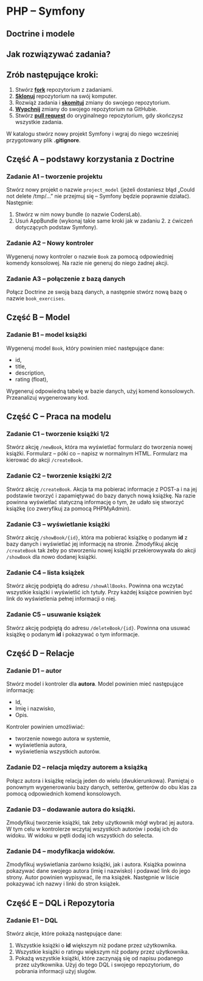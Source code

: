 # PHP &ndash; Symfony
## Doctrine i modele

## Jak rozwiązywać zadania?

## Zrób następujące kroki:

1. Stwórz [**fork**][forking] repozytorium z zadaniami.
2. [**Sklonuj**][ref-clone] repozytorium na swój komputer.
3. Rozwiąż zadania i [**skomituj**][ref-commit] zmiany do swojego repozytorium.
4. [**Wypchnij**][ref-push] zmiany do swojego repozytorium na GitHubie.
5. Stwórz [**pull request**][pull-request] do oryginalnego repozytorium, gdy skończysz wszystkie zadania.

W katalogu stwórz nowy projekt Symfony i wgraj do niego wcześniej przygotowany plik **.gitignore**.

## Część A &ndash; podstawy korzystania z Doctrine

### Zadanie A1 &ndash; tworzenie projektu
Stwórz nowy projekt o nazwie `project_model` (jeżeli dostaniesz błąd „Could not delete /tmp/…” nie przejmuj się &ndash; Symfony będzie poprawnie działać).
Następnie:
1. Stwórz w nim nowy bundle (o nazwie CodersLab).
2. Usuń AppBundle (wykonaj takie same kroki jak w zadaniu 2. z ćwiczeń dotyczących podstaw Symfony).

### Zadanie A2 &ndash; Nowy kontroler
Wygeneruj nowy kontroler o nazwie `Book` za pomocą odpowiedniej komendy konsolowej. Na razie nie generuj do niego żadnej akcji.

### Zadanie A3 &ndash; połączenie z bazą danych
Połącz Doctrine ze swoją bazą danych, a następnie stwórz nową bazę o nazwie `book_exercises`.

## Część B &ndash; Model

### Zadanie B1 &ndash; model książki
Wygeneruj model `Book`, który powinien mieć następujące dane:
  * id,
  * title,
  * description,
  * rating (float),

Wygeneruj odpowiedną tabelę w bazie danych, użyj komend konsolowych. Przeanalizuj wygenerowany kod.

## Część C &ndash; Praca na modelu

### Zadanie C1 &ndash; tworzenie książki 1/2
Stwórz akcję `/newBook`, która ma wyświetlać formularz do tworzenia nowej książki. Formularz &ndash; póki co &ndash; napisz w normalnym HTML. Formularz ma kierować do akcji `/createBook`.

### Zadanie C2 &ndash; tworzenie książki 2/2
Stwórz akcję `/createBook`. Akcja ta ma pobierać informacje z POST-a i na jej podstawie tworzyć i zapamiętywać do bazy danych nową książkę. Na razie powinna wyświetlać statyczną informację o tym, że udało się stworzyć książkę (co zweryfikuj za pomocą PHPMyAdmin).

### Zadanie C3 &ndash; wyświetlanie książki
Stwórz akcję `/showBook/{id}`, która ma pobierać książkę o podanym **id** z bazy danych i wyświetlać jej informację na stronie. Zmodyfikuj akcję `/createBook` tak żeby po stworzeniu nowej książki przekierowywała do akcji `/showBook` dla nowo dodanej książki.

### Zadanie C4 &ndash; lista książek
Stwórz akcję podpiętą do adresu `/showAllBooks`. Powinna ona wczytać wszystkie książki i wyświetlić ich tytuły. Przy każdej książce powinien być link do wyświetlenia pełnej informacji o niej.

### Zadanie C5 &ndash; usuwanie książek
Stwórz akcję podpiętą do adresu `/deleteBook/{id}`. Powinna ona usuwać książkę o podanym **id** i pokazywać o tym informacje.

## Część D &ndash; Relacje

### Zadanie D1 &ndash; autor
Stwórz model i kontroler dla **autora**. Model powinien mieć następujące informację:
  * Id,
  * Imię i nazwisko,
  * Opis.

Kontroler powinien umożliwiać:
* tworzenie nowego autora w systemie,
* wyświetlenia autora,
* wyświetlenia wszystkich autorów.

### Zadanie D2 &ndash; relacja między autorem a książką
Połącz autora i książkę relacją jeden do wielu (dwukierunkowa). Pamiętaj o ponownym wygenerowaniu bazy danych, setterów, getterów do obu klas za pomocą odpowiednich komend konsolowych.

### Zadanie D3 &ndash; dodawanie autora do książki.
Zmodyfikuj tworzenie książki, tak żeby użytkownik mógł wybrać jej autora. W tym celu w kontrolerze wczytaj wszystkich autorów i podaj ich do widoku. W widoku w pętli dodaj ich wszystkich do selecta.

### Zadanie D4 &ndash; modyfikacja widoków.
Zmodyfikuj wyświetlania zarówno książki, jak i autora.
Książka powinna pokazywać dane swojego autora (imię i nazwisko) i podawać link do jego strony.
Autor powinien wypisywać, ile ma książek. Następnie w liście pokazywać ich nazwy i linki do stron książek.

## Część E &ndash; DQL i Repozytoria

### Zadanie E1 &ndash; DQL
Stwórz akcje, które pokażą następujące dane:
  1. Wszystkie książki o **id** większym niż podane przez użytkownika.
  2. Wszystkie książki o ratingu większym niż podany przez użytkownika.
  3. Pokażą wszystkie książki, które zaczynają się od napisu podanego przez użytkownika.
Użyj do tego DQL i swojego repozytorium, do pobrania informacji użyj slugów.


<!-- Links -->
[forking]: https://guides.github.com/activities/forking/
[ref-clone]: http://gitref.org/creating/#clone
[ref-commit]: http://gitref.org/basic/#commit
[ref-push]: http://gitref.org/remotes/#push
[pull-request]: https://help.github.com/articles/creating-a-pull-request
